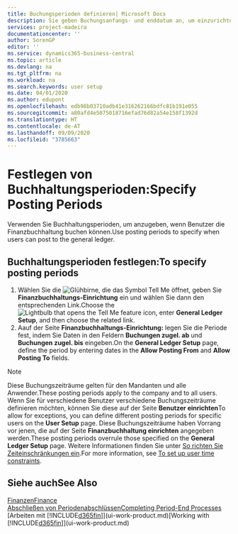 ```yaml
---
title: Buchungsperioden definieren| Microsoft Docs
description: Sie geben Buchungsanfangs- und enddatum an, um einzurichten, wenn Benutzer die Finanzbuchhaltung buchen können.
services: project-madeira
documentationcenter: ''
author: SorenGP
editor: ''
ms.service: dynamics365-business-central
ms.topic: article
ms.devlang: na
ms.tgt_pltfrm: na
ms.workload: na
ms.search.keywords: user setup
ms.date: 04/01/2020
ms.author: edupont
ms.openlocfilehash: edb98b03710adb41e316262166bdfc81b191e055
ms.sourcegitcommit: a80afd4e5075018716efad76d82a54e158f1392d
ms.translationtype: HT
ms.contentlocale: de-AT
ms.lasthandoff: 09/09/2020
ms.locfileid: "3785663"
---
```

# <a name="specify-posting-periods"></a><span data-ttu-id="1be63-103">Festlegen von Buchhaltungsperioden:</span><span class="sxs-lookup"><span data-stu-id="1be63-103">Specify Posting Periods</span></span>
<span data-ttu-id="1be63-104">Verwenden Sie Buchhaltungsperioden, um anzugeben, wenn Benutzer die Finanzbuchhaltung buchen können.</span><span class="sxs-lookup"><span data-stu-id="1be63-104">Use posting periods to specify when users can post to the general ledger.</span></span>  

## <a name="to-specify-posting-periods"></a><span data-ttu-id="1be63-105">Buchhaltungsperioden festlegen:</span><span class="sxs-lookup"><span data-stu-id="1be63-105">To specify posting periods</span></span>
1. <span data-ttu-id="1be63-106">Wählen Sie die ![Glühbirne, die das Symbol Tell Me öffnet](media/ui-search/search_small.png "Tell Me-Funktion"), geben Sie **Finanzbuchhaltungs-Einrichtung** ein und wählen Sie dann den entsprechenden Link.</span><span class="sxs-lookup"><span data-stu-id="1be63-106">Choose the ![Lightbulb that opens the Tell Me feature](media/ui-search/search_small.png "Tell me what you want to do") icon, enter **General Ledger Setup**, and then choose the related link.</span></span>  
2. <span data-ttu-id="1be63-107">Aauf der Seite **Finanzbuchhaltungs-Einrichtung:** legen Sie die Periode fest, indem Sie Daten in den Feldern **Buchungen zugel. ab** und **Buchungen zugel. bis** eingeben.</span><span class="sxs-lookup"><span data-stu-id="1be63-107">On the **General Ledger Setup** page, define the period by entering dates in the **Allow Posting From** and **Allow Posting To** fields.</span></span>  

> [!NOTE]  
>   <span data-ttu-id="1be63-108">Diese Buchungszeiträume gelten für den Mandanten und alle Anwender.</span><span class="sxs-lookup"><span data-stu-id="1be63-108">These posting periods apply to the company and to all users.</span></span> <span data-ttu-id="1be63-109">Wenn Sie für verschiedene Benutzer verschiedene Buchungszeiträume definieren möchten, können Sie diese auf der Seite **Benutzer einrichten**</span><span class="sxs-lookup"><span data-stu-id="1be63-109">To allow for exceptions, you can define different posting periods for specific users on the **User Setup** page.</span></span> <span data-ttu-id="1be63-110">Diese Buchungszeiträume haben Vorrang vor jenen, die auf der Seite **Finanzbuchhaltung einrichten** angegeben werden.</span><span class="sxs-lookup"><span data-stu-id="1be63-110">These posting periods overrule those specified on the **General Ledger Setup** page.</span></span> <span data-ttu-id="1be63-111">Weitere Informationen finden Sie unter [So richten Sie Zeiteinschränkungen ein](ui-define-granular-permissions.md#to-set-up-user-time-constraints).</span><span class="sxs-lookup"><span data-stu-id="1be63-111">For more information, see [To set up user time constraints](ui-define-granular-permissions.md#to-set-up-user-time-constraints).</span></span>

## <a name="see-also"></a><span data-ttu-id="1be63-112">Siehe auch</span><span class="sxs-lookup"><span data-stu-id="1be63-112">See Also</span></span>
[<span data-ttu-id="1be63-113">Finanzen</span><span class="sxs-lookup"><span data-stu-id="1be63-113">Finance</span></span>](finance.md)  
[<span data-ttu-id="1be63-114">Abschließen von Periodenabschlüssen</span><span class="sxs-lookup"><span data-stu-id="1be63-114">Completing Period-End Processes</span></span>](year-how-complete-period-end-processes.md)  
<span data-ttu-id="1be63-115">[Arbeiten mit [!INCLUDE[d365fin](includes/d365fin_md.md)]](ui-work-product.md)</span><span class="sxs-lookup"><span data-stu-id="1be63-115">[Working with [!INCLUDE[d365fin](includes/d365fin_md.md)]](ui-work-product.md)</span></span>
